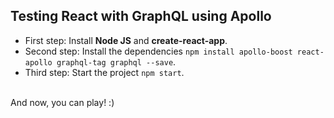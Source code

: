 ## Testing React with GraphQL using Apollo

- First step: Install **Node JS** and **create-react-app**.
- Second step: Install the dependencies `npm install apollo-boost react-apollo graphql-tag graphql --save`.
- Third step: Start the project `npm start`.<br><br>

And now, you can play! :)
